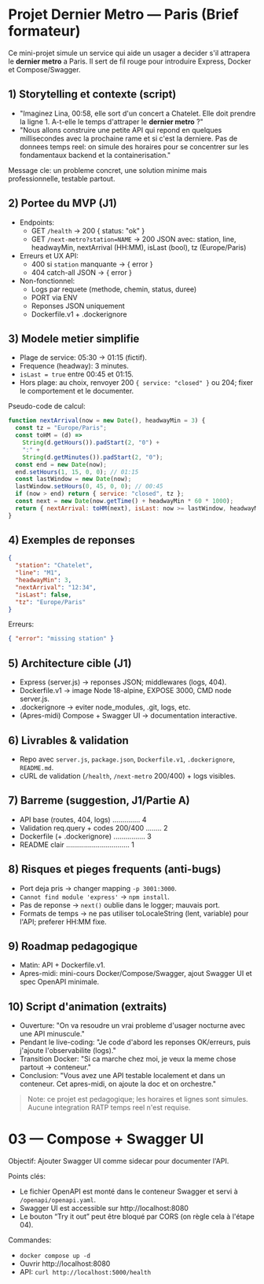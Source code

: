 # Projet Dernier Metro — Paris (Brief formateur)

Ce mini-projet simule un service qui aide un usager a decider s'il attrapera le **dernier metro** a Paris. Il sert de fil rouge pour introduire Express, Docker et Compose/Swagger.

## 1) Storytelling et contexte (script)

- "Imaginez Lina, 00:58, elle sort d'un concert a Chatelet. Elle doit prendre la ligne 1. A-t-elle le temps d'attraper le **dernier metro** ?"
- "Nous allons construire une petite API qui repond en quelques millisecondes avec la prochaine rame et si c'est la derniere. Pas de donnees temps reel: on simule des horaires pour se concentrer sur les fondamentaux backend et la containerisation."

Message cle: un probleme concret, une solution minime mais professionnelle, testable partout.

## 2) Portee du MVP (J1)

- Endpoints:
  - GET `/health` -> 200 { status: "ok" }
  - GET `/next-metro?station=NAME` -> 200 JSON avec: station, line, headwayMin, nextArrival (HH:MM), isLast (bool), tz (Europe/Paris)
- Erreurs et UX API:
  - 400 si `station` manquante -> { error }
  - 404 catch-all JSON -> { error }
- Non-fonctionnel:
  - Logs par requete (methode, chemin, status, duree)
  - PORT via ENV
  - Reponses JSON uniquement
  - Dockerfile.v1 + .dockerignore

## 3) Modele metier simplifie

- Plage de service: 05:30 -> 01:15 (fictif).
- Frequence (headway): 3 minutes.
- `isLast = true` entre 00:45 et 01:15.
- Hors plage: au choix, renvoyer 200 `{ service: "closed" }` ou 204; fixer le comportement et le documenter.

Pseudo-code de calcul:

```js
function nextArrival(now = new Date(), headwayMin = 3) {
  const tz = "Europe/Paris";
  const toHM = (d) =>
    String(d.getHours()).padStart(2, "0") +
    ":" +
    String(d.getMinutes()).padStart(2, "0");
  const end = new Date(now);
  end.setHours(1, 15, 0, 0); // 01:15
  const lastWindow = new Date(now);
  lastWindow.setHours(0, 45, 0, 0); // 00:45
  if (now > end) return { service: "closed", tz };
  const next = new Date(now.getTime() + headwayMin * 60 * 1000);
  return { nextArrival: toHM(next), isLast: now >= lastWindow, headwayMin, tz };
}
```

## 4) Exemples de reponses

```json
{
  "station": "Chatelet",
  "line": "M1",
  "headwayMin": 3,
  "nextArrival": "12:34",
  "isLast": false,
  "tz": "Europe/Paris"
}
```

Erreurs:

```json
{ "error": "missing station" }
```

## 5) Architecture cible (J1)

- Express (server.js) -> reponses JSON; middlewares (logs, 404).
- Dockerfile.v1 -> image Node 18-alpine, EXPOSE 3000, CMD node server.js.
- .dockerignore -> eviter node_modules, .git, logs, etc.
- (Apres-midi) Compose + Swagger UI -> documentation interactive.

## 6) Livrables & validation

- Repo avec `server.js`, `package.json`, `Dockerfile.v1`, `.dockerignore`, `README.md`.
- cURL de validation (`/health`, `/next-metro` 200/400) + logs visibles.

## 7) Barreme (suggestion, J1/Partie A)

- API base (routes, 404, logs) .............. 4
- Validation req.query + codes 200/400 ........ 2
- Dockerfile (+ .dockerignore) ................ 3
- README clair ................................ 1

## 8) Risques et pieges frequents (anti-bugs)

- Port deja pris -> changer mapping `-p 3001:3000`.
- `Cannot find module 'express'` -> `npm install`.
- Pas de reponse -> `next()` oublie dans le logger; mauvais port.
- Formats de temps -> ne pas utiliser toLocaleString (lent, variable) pour l'API; preferer HH:MM fixe.

## 9) Roadmap pedagogique

- Matin: API + Dockerfile.v1.
- Apres-midi: mini-cours Docker/Compose/Swagger, ajout Swagger UI et spec OpenAPI minimale.

## 10) Script d'animation (extraits)

- Ouverture: "On va resoudre un vrai probleme d'usager nocturne avec une API minuscule."
- Pendant le live-coding: "Je code d'abord les reponses OK/erreurs, puis j'ajoute l'observabilite (logs)."
- Transition Docker: "Si ca marche chez moi, je veux la meme chose partout -> conteneur."
- Conclusion: "Vous avez une API testable localement et dans un conteneur. Cet apres-midi, on ajoute la doc et on orchestre."

> Note: ce projet est pedagogique; les horaires et lignes sont simules. Aucune integration RATP temps reel n'est requise.

# 03 — Compose + Swagger UI

Objectif: Ajouter Swagger UI comme sidecar pour documenter l'API.

Points clés:

- Le fichier OpenAPI est monté dans le conteneur Swagger et servi à `/openapi/openapi.yaml`.
- Swagger UI est accessible sur http://localhost:8080
- Le bouton “Try it out” peut être bloqué par CORS (on règle cela à l'étape 04).

Commandes:

- `docker compose up -d`
- Ouvrir http://localhost:8080
- API: `curl http://localhost:5000/health`
